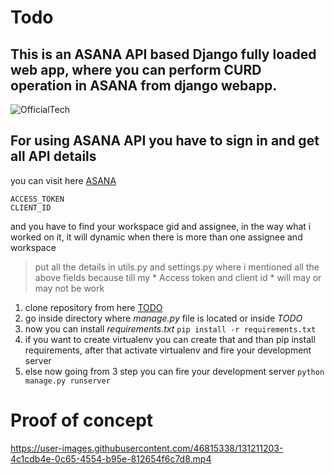 # Todo

## This is an ASANA API based Django fully loaded web app, where you can perform CURD operation in ASANA from django webapp.

![OfficialTech](https://user-images.githubusercontent.com/46815338/131124790-d7351745-0913-46eb-b5f7-b5fdfe3acec6.png)


## For using ASANA API you have to sign in and get all API details
you can visit here [ASANA](https://app.asana.com)
```
ACCESS_TOKEN
CLIENT_ID
```
and you have to find your workspace gid and assignee, in the way what i worked on it, it will dynamic when there is more than one assignee and workspace
> put all the details in utils.py and settings.py where i mentioned all the above fields because till my * Access token and client id * will may or may not be work


1. clone repository from here [TODO](https://github.com/officialtech/Todo)
2. go inside directory where *manage.py* file is located or inside *TODO*
3. now you can install *requirements.txt*
``` pip install -r requirements.txt ```
4. if you want to create virtualenv you can create that and than pip install requirements, after that activate virtualenv and fire your development server
5. else now going from 3 step you can fire your development server
``` python manage.py runserver ```


# Proof of concept
https://user-images.githubusercontent.com/46815338/131211203-4c1cdb4e-0c65-4554-b95e-812654f6c7d8.mp4


